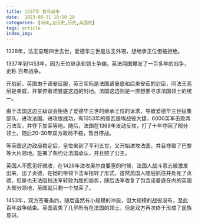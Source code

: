 ```yaml
---
title: 1337年 百年战争
date:  2023-08-31 10:50:28
categories: [阅读,全历史,历史,英国史]
tags: article
index_img: 
---
```



1328年，法王查理四世去世，爱德华三世是法王外甥，想继承王位但被拒绝。

1337年到1453年，因为王位继承和领土争端，英法两国爆发了一百多年的战争，史称 百年战争。

开战前，英国由于诺曼征服，英王实际是法国诺曼底和后来安茹的封臣，同法王高层是亲戚，并掌控着诺曼底这边的封地。法国这边则是一直想要寻求法国领土的统一。

由于法国这边三级议会拒绝了爱德华三世的继承王位的诉求，导致爱德华三世征集部队，进攻法国。进攻很成功，有1353年的普瓦提埃战役大捷，6000英军击败两万法军，并夺下加莱等地。随后，法国在1369年发动反攻，打了十年夺回了部分领土。随后20-30年双方政局不稳，暂且停战。

等英国这边政局稳定后，皇位来到了亨利五世，又开始进攻法国，并且夺取了巴黎等大片领地。签署了条约让法国承认，并且赔了公主。

英国人不愿见好就收，在1428年进攻奥尔良要塞的时候，法国人战斗意志被激发出来，出了贞德，在她的带领下法军扭转了形式，虽然英国人随后抓住并处死了贞德，但是也无法阻挡法军转败为胜的局势，随后法军收复了包含诺曼底在内的英国大部分领地，英国就只剩一个加莱了。

1453年，双方签署条约，随后虽然有小规模的冲突，但大规模的战役没有，至此百年战争结束。英国丢失了几乎所有在法国的领土，但是双方再次终于形成了民族意识。